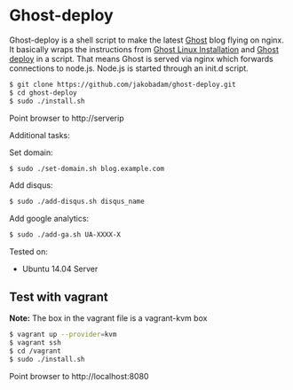 # Ghost-deploy

Ghost-deploy is a shell script to make the latest
[Ghost](https://ghost.org/) blog flying on nginx. It basically wraps the
instructions from [Ghost Linux
Installation](http://docs.ghost.org/installation/linux/) and [Ghost
deploy](http://docs.ghost.org/installation/deploy/) in a script. That means Ghost is served via nginx which forwards connections to node.js. Node.js is started through an init.d script.  


```bash
$ git clone https://github.com/jakobadam/ghost-deploy.git
$ cd ghost-deploy
$ sudo ./install.sh
```

Point browser to http://serverip

Additional tasks:

Set domain:
```bash
$ sudo ./set-domain.sh blog.example.com
```

Add disqus:
```bash
$ sudo ./add-disqus.sh disqus_name
```

Add google analytics:
```bash
$ sudo ./add-ga.sh UA-XXXX-X
```

Tested on:
* Ubuntu 14.04 Server

## Test with vagrant

**Note:** The box in the vagrant file is a vagrant-kvm box

```bash
$ vagrant up --provider=kvm
$ vagrant ssh
$ cd /vagrant
$ sudo ./install.sh
```

Point browser to http://localhost:8080
